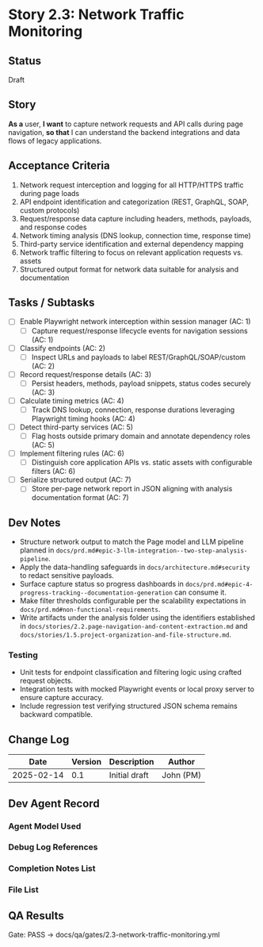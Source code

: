 # Story 2.3: Network Traffic Monitoring

## Status
Draft

## Story
**As a** user,
**I want** to capture network requests and API calls during page navigation,
**so that** I can understand the backend integrations and data flows of legacy applications.

## Acceptance Criteria
1. Network request interception and logging for all HTTP/HTTPS traffic during page loads
2. API endpoint identification and categorization (REST, GraphQL, SOAP, custom protocols)
3. Request/response data capture including headers, methods, payloads, and response codes
4. Network timing analysis (DNS lookup, connection time, response time)
5. Third-party service identification and external dependency mapping
6. Network traffic filtering to focus on relevant application requests vs. assets
7. Structured output format for network data suitable for analysis and documentation

## Tasks / Subtasks
- [ ] Enable Playwright network interception within session manager (AC: 1)
  - [ ] Capture request/response lifecycle events for navigation sessions (AC: 1)
- [ ] Classify endpoints (AC: 2)
  - [ ] Inspect URLs and payloads to label REST/GraphQL/SOAP/custom (AC: 2)
- [ ] Record request/response details (AC: 3)
  - [ ] Persist headers, methods, payload snippets, status codes securely (AC: 3)
- [ ] Calculate timing metrics (AC: 4)
  - [ ] Track DNS lookup, connection, response durations leveraging Playwright timing hooks (AC: 4)
- [ ] Detect third-party services (AC: 5)
  - [ ] Flag hosts outside primary domain and annotate dependency roles (AC: 5)
- [ ] Implement filtering rules (AC: 6)
  - [ ] Distinguish core application APIs vs. static assets with configurable filters (AC: 6)
- [ ] Serialize structured output (AC: 7)
  - [ ] Store per-page network report in JSON aligning with analysis documentation format (AC: 7)

## Dev Notes
- Structure network output to match the Page model and LLM pipeline planned in `docs/prd.md#epic-3-llm-integration--two-step-analysis-pipeline`.
- Apply the data-handling safeguards in `docs/architecture.md#security` to redact sensitive payloads.
- Surface capture status so progress dashboards in `docs/prd.md#epic-4-progress-tracking--documentation-generation` can consume it.
- Make filter thresholds configurable per the scalability expectations in `docs/prd.md#non-functional-requirements`.
- Write artifacts under the analysis folder using the identifiers established in `docs/stories/2.2.page-navigation-and-content-extraction.md` and `docs/stories/1.5.project-organization-and-file-structure.md`.

### Testing
- Unit tests for endpoint classification and filtering logic using crafted request objects.
- Integration tests with mocked Playwright events or local proxy server to ensure capture accuracy.
- Include regression test verifying structured JSON schema remains backward compatible.

## Change Log
| Date | Version | Description | Author |
|------|---------|-------------|--------|
| 2025-02-14 | 0.1 | Initial draft | John (PM) |

## Dev Agent Record

### Agent Model Used

### Debug Log References

### Completion Notes List

### File List

## QA Results

Gate: PASS → docs/qa/gates/2.3-network-traffic-monitoring.yml
